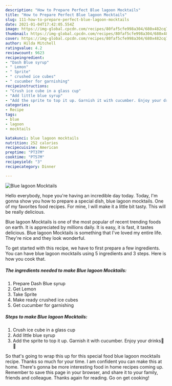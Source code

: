```yaml
---
description: "How to Prepare Perfect Blue lagoon Mocktails"
title: "How to Prepare Perfect Blue lagoon Mocktails"
slug: 111-how-to-prepare-perfect-blue-lagoon-mocktails
date: 2021-01-04T17:42:05.554Z
image: https://img-global.cpcdn.com/recipes/80faf5cfe998a304/680x482cq70/blue-lagoon-mocktails-recipe-main-photo.jpg
thumbnail: https://img-global.cpcdn.com/recipes/80faf5cfe998a304/680x482cq70/blue-lagoon-mocktails-recipe-main-photo.jpg
cover: https://img-global.cpcdn.com/recipes/80faf5cfe998a304/680x482cq70/blue-lagoon-mocktails-recipe-main-photo.jpg
author: Hilda Mitchell
ratingvalue: 4.2
reviewcount: 9623
recipeingredient:
- "Dash Blue syrup"
- " Lemon"
- " Sprite"
- " crushed ice cubes"
- " cucumber for garnishing"
recipeinstructions:
- "Crush ice cube in a glass cup"
- "Add little blue syrup"
- "Add the sprite to top it up. Garnish it with cucumber. Enjoy your drinks🍷😍"
categories:
- Recipe
tags:
- blue
- lagoon
- mocktails

katakunci: blue lagoon mocktails 
nutrition: 252 calories
recipecuisine: American
preptime: "PT37M"
cooktime: "PT57M"
recipeyield: "3"
recipecategory: Dinner

---
```



![Blue lagoon Mocktails](https://img-global.cpcdn.com/recipes/80faf5cfe998a304/680x482cq70/blue-lagoon-mocktails-recipe-main-photo.jpg)

Hello everybody, hope you're having an incredible day today. Today, I'm gonna show you how to prepare a special dish, blue lagoon mocktails. One of my favorites food recipes. For mine, I will make it a little bit tasty. This will be really delicious.



Blue lagoon Mocktails is one of the most popular of recent trending foods on earth. It is appreciated by millions daily. It is easy, it is fast, it tastes delicious. Blue lagoon Mocktails is something that I've loved my entire life. They're nice and they look wonderful.


To get started with this recipe, we have to first prepare a few ingredients. You can have blue lagoon mocktails using 5 ingredients and 3 steps. Here is how you cook that.

<!--inarticleads1-->

##### The ingredients needed to make Blue lagoon Mocktails:

1. Prepare Dash Blue syrup
1. Get  Lemon
1. Take  Sprite
1. Make ready  crushed ice cubes
1. Get  cucumber for garnishing




<!--inarticleads2-->

##### Steps to make Blue lagoon Mocktails:

1. Crush ice cube in a glass cup
1. Add little blue syrup
1. Add the sprite to top it up. Garnish it with cucumber. Enjoy your drinks🍷😍




So that's going to wrap this up for this special food blue lagoon mocktails recipe. Thanks so much for your time. I am confident you can make this at home. There's gonna be more interesting food in home recipes coming up. Remember to save this page in your browser, and share it to your family, friends and colleague. Thanks again for reading. Go on get cooking!
